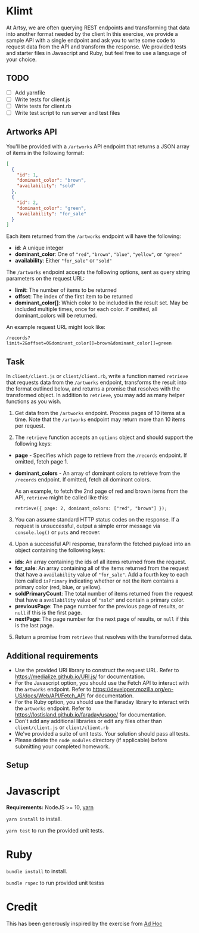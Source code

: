 # Klimt

At Artsy, we are often querying REST endpoints and transforming that data into another format needed by the client
In this exercise, we provide a sample API with a single endpoint and ask you to write some code to request data from
the API and transform the response. We provided tests and starter files in Javascript and Ruby, but feel free to use a language of your choice.

## TODO
- [ ] Add yarnfile
- [ ] Write tests for client.js
- [ ] Write tests for client.rb
- [ ] Write test script to run server and test files

## Artworks API

You'll be provided with a `/artworks` API endpoint that returns a JSON array of items in the following format:

```json
[
  {
    "id": 1,
    "dominant_color": "brown",
    "availability": "sold"
  },
  {
    "id": 2,
    "dominant_color": "green",
    "availability": "for_sale"
  }
]
```

Each item returned from the `/artworks` endpoint will have the following:

- **id**: A unique integer
- **dominant_color**: One of `"red"`, `"brown"`, `"blue"`, `"yellow"`, or `"green"`
- **availability**: Either `"for_sale"` or `"sold"`

The `/artworks` endpoint accepts the following options, sent as query string parameters on the request URL:

- **limit**: The number of items to be returned
- **offset**: The index of the first item to be returned
- **dominant_color[]**: Which color to be included in the result set. May be included multiple times, once for each color. If omitted, all dominant_colors will be returned.

An example request URL might look like:

```
/records?limit=2&offset=0&dominant_color[]=brown&dominant_color[]=green
```

## Task

In `client/client.js` or `client/client.rb`, write a function named `retrieve` that requests data from the `/artworks` endpoint, transforms the result into the format outlined below, and returns a promise that resolves with the transformed object. In addition to `retrieve`, you may add as many helper functions as you wish.

1. Get data from the `/artworks` endpoint. Process pages of 10 items at a time. Note that the `/artworks` endpoint may return more than 10 items per request.

2. The `retrieve` function accepts an `options` object and should support the following keys:

- **page** - Specifies which page to retrieve from the `/records` endpoint. If omitted, fetch page 1.
- **dominant_colors** - An array of dominant colors to retrieve from the `/records` endpoint. If omitted, fetch all dominant colors.

  As an example, to fetch the 2nd page of red and brown items from the API, `retrieve` might be called like this:

  ```
  retrieve({ page: 2, dominant_colors: ["red", "brown"] });
  ```

3. You can assume standard HTTP status codes on the response. If a request is unsuccessful, output a simple error message via `console.log()` or `puts` and recover.

4. Upon a successful API response, transform the fetched payload into an object containing the following keys:

- **ids**: An array containing the ids of all items returned from the request.
- **for_sale**: An array containing all of the items returned from the request that have a `availability` value of `"for_sale"`. Add a fourth key to each item called `isPrimary` indicating whether or not the item contains a primary color (red, blue, or yellow).
- **soldPrimaryCount**: The total number of items returned from the request that have a `availability` value of `"sold"` and contain a primary color.
- **previousPage**: The page number for the previous page of results, or `null` if this is the first page.
- **nextPage**: The page number for the next page of results, or `null` if this is the last page.

5. Return a promise from `retrieve` that resolves with the transformed data.

## Additional requirements

- Use the provided URI library to construct the request URL. Refer to https://medialize.github.io/URI.js/ for documentation.
- For the Javascript option, you should use the Fetch API to interact with the `artworks` endpoint. Refer to https://developer.mozilla.org/en-US/docs/Web/API/Fetch_API for documentation.
- For the Ruby option, you should use the Faraday library to interact with the `artworks` endpoint. Refer to https://lostisland.github.io/faraday/usage/ for documentation.
- Don't add any additional libraries or edit any files other than `client/client.js` or `client/client.rb`
- We've provided a suite of unit tests. Your solution should pass all tests.
- Please delete the `node_modules` directory (if applicable) before submitting your completed homework.

## Setup

# Javascript

**Requirements:** NodeJS >= 10, [yarn](https://yarnpkg.com/en/docs/install)

`yarn install` to install.

`yarn test` to run the provided unit tests.

# Ruby

`bundle install` to install.

`bundle rspec` to run provided unit testss

# Credit

This has been generously inspired by the exercise from [Ad Hoc](https://www.adhoc.team)